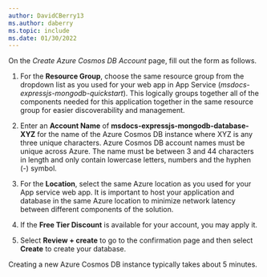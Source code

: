 ```yaml
---
author: DavidCBerry13
ms.author: daberry
ms.topic: include
ms.date: 01/30/2022
---
```

On the *Create Azure Cosmos DB Account* page, fill out the form as follows.

1. For the **Resource Group**, choose the same resource group from the dropdown list as you used for your web app in App Service (*msdocs-expressjs-mongodb-quickstart*). This logically groups together all of the components needed for this application together in the same resource group for easier discoverability and management.

1. Enter an **Account Name** of **msdocs-expressjs-mongodb-database-XYZ** for the name of the Azure Cosmos DB instance where XYZ is any three unique characters.  Azure Cosmos DB account names must be unique across Azure. The name must be between 3 and 44 characters in length and only contain lowercase letters, numbers and the hyphen (-) symbol.

1. For the **Location**, select the same Azure location as you used for your App service web app.  It is important to host your application and database in the same Azure location to minimize network latency between different components of the solution.

1. If the **Free Tier Discount** is available for your account, you may apply it.

1. Select **Review + create** to go to the confirmation page and then select **Create** to create your database.

Creating a new Azure Cosmos DB instance typically takes about 5 minutes.
